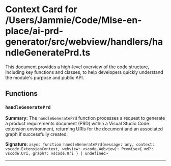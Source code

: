 # Context Card for /Users/Jammie/Code/MIse-en-place/ai-prd-generator/src/webview/handlers/handleGeneratePrd.ts

This document provides a high-level overview of the code structure, including key functions and classes, to help developers quickly understand the module's purpose and public API.

## Functions

### `handleGeneratePrd`

**Summary:** The `handleGeneratePrd` function processes a request to generate a product requirements document (PRD) within a Visual Studio Code extension environment, returning URIs for the document and an associated graph if successfully created.

**Signature:** `async function handleGeneratePrd(message: any, context: vscode.ExtensionContext, webview: vscode.Webview): Promise<{ md?: vscode.Uri, graph?: vscode.Uri } | undefined>`

---
